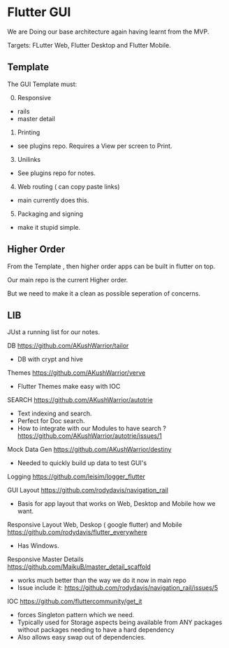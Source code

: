 # Flutter GUI

We are Doing our base architecture again having learnt from the MVP.

Targets: FLutter Web, Flutter Desktop and Flutter Mobile.


## Template
The GUI Template must:


0. Responsive

- rails
- master detail

1. Printing

- see plugins repo. Requires a View per screen to Print.

3. Unilinks

- See plugins repo for notes.

4. Web routing ( can copy paste links)

- main currently does this. 

5. Packaging and signing

- make it stupid simple.

## Higher Order

From the Template , then higher order apps can be built in flutter on top.

Our main repo is the current Higher order.

But we need to make it a clean as possible seperation of concerns.



## LIB

JUst a running list for our notes.

DB
https://github.com/AKushWarrior/tailor
- DB with crypt and hive

Themes
https://github.com/AKushWarrior/verve
- Flutter Themes make easy with IOC

SEARCH
https://github.com/AKushWarrior/autotrie
- Text indexing and search. 
- Perfect for Doc search.
- How to integrate with our Modules to have search ? https://github.com/AKushWarrior/autotrie/issues/1

Mock Data Gen
https://github.com/AKushWarrior/destiny
- Needed to quickly build up data to test GUI's

Logging
https://github.com/leisim/logger_flutter

GUI Layout
https://github.com/rodydavis/navigation_rail
- Basis for app layout that works on Web, Desktop and Mobile how we want.

Responsive Layout Web, Deskop ( google flutter) and Mobile
https://github.com/rodydavis/flutter_everywhere
- Has Windows.

Responsive Master Details
https://github.com/MaikuB/master_detail_scaffold
- works much better than the way we do it now in main repo
- Issue include it: https://github.com/rodydavis/navigation_rail/issues/5

IOC
https://github.com/fluttercommunity/get_it
- forces Singleton pattern which we need.
- Typically used for Storage aspects being available from ANY packages without packages needing to have a hard dependency
- Also allows easy swap out of dependencies.